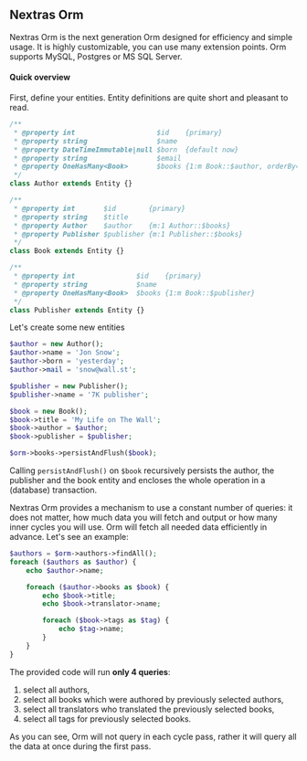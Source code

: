 ## Nextras Orm

Nextras Orm is the next generation Orm designed for efficiency and simple usage. It is highly customizable, you can use many extension points. Orm supports MySQL, Postgres or MS SQL Server.

#### Quick overview

First, define your entities. Entity definitions are quite short and pleasant to read.

```php
/**
 * @property int                    $id    {primary}
 * @property string                 $name
 * @property DateTimeImmutable|null $born  {default now}
 * @property string                 $email
 * @property OneHasMany<Book>       $books {1:m Book::$author, orderBy=[id=DESC], cascade=[persist, remove]}
 */
class Author extends Entity {}

/**
 * @property int       $id        {primary}
 * @property string    $title
 * @property Author    $author    {m:1 Author::$books}
 * @property Publisher $publisher {m:1 Publisher::$books}
 */
class Book extends Entity {}

/**
 * @property int               $id    {primary}
 * @property string            $name
 * @property OneHasMany<Book>  $books {1:m Book::$publisher}
 */
class Publisher extends Entity {}
```

Let's create some new entities

```php
$author = new Author();
$author->name = 'Jon Snow';
$author->born = 'yesterday';
$author->mail = 'snow@wall.st';

$publisher = new Publisher();
$publisher->name = '7K publisher';

$book = new Book();
$book->title = 'My Life on The Wall';
$book->author = $author;
$book->publisher = $publisher;

$orm->books->persistAndFlush($book);
```

Calling `persistAndFlush()` on `$book` recursively persists the author, the publisher and the book entity and encloses the whole operation in a (database) transaction.

Nextras Orm provides a mechanism to use a constant number of queries: it does not matter, how much data you will fetch and output or how many inner cycles you will use. Orm will fetch all needed data efficiently in advance. Let's see an example:

```php
$authors = $orm->authors->findAll();
foreach ($authors as $author) {
	echo $author->name;

	foreach ($author->books as $book) {
		echo $book->title;
		echo $book->translator->name;

		foreach ($book->tags as $tag) {
			echo $tag->name;
		}
	}
}
```

The provided code will run **only 4 queries**:
1. select all authors,
2. select all books which were authored by previously selected authors,
3. select all translators who translated the previously selected books,
4. select all tags for previously selected books.

As you can see, Orm will not query in each cycle pass, rather it will query all the data at once during the first pass.
